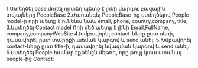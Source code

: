 ﻿
1.Ստեղծել base մոդել որտեղ պետք է լինի մարդու բազային տվյալները PeopleBase
2.Ժառանգել PeopleBase-ից ստեղծելով People model-ը որի պետք է ունենա նաև email, phone, country,company, title,
3.Ստեղծել Contact model Որի մեծ պետք է լինի Email,FullName, company,companyWebSite
4.Խմբավորել contact-ները ըստ սեռի, դասավորել ըստ տարիքի աճման կարգով և  send  անել:
5.Խմբավորել contact-ները ըստ title-ի, դասավորել նվազման կարգով և send անել:
6.Ստեղծել People համար էքթենշն մեթոդ, որը թույլ կտա ստանալ people-ից Contact:

